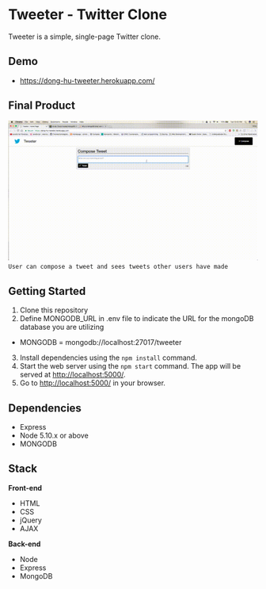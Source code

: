 # Tweeter - Twitter Clone

Tweeter is a simple, single-page Twitter clone.

## Demo
* https://dong-hu-tweeter.herokuapp.com/

## Final Product
!['Tweetr'](./assets/tweeter.gif)
`User can compose a tweet and sees tweets other users have made`

## Getting Started

1. Clone this repository
2. Define MONGODB_URL in .env file to indicate the URL for the mongoDB database you are utilizing
* MONGODB = mongodb://localhost:27017/tweeter
3. Install dependencies using the `npm install` command.
4. Start the web server using the `npm start` command. The app will be served at <http://localhost:5000/>.
5. Go to <http://localhost:5000/> in your browser.

## Dependencies

* Express
* Node 5.10.x or above
* MONGODB

## Stack

**Front-end**
* HTML
* CSS
* jQuery
* AJAX

**Back-end**
* Node
* Express
* MongoDB
